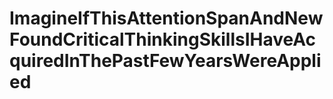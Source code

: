 # ImagineIfThisAttentionSpanAndNewFoundCriticalThinkingSkillsIHaveAcquiredInThePastFewYearsWereApplied